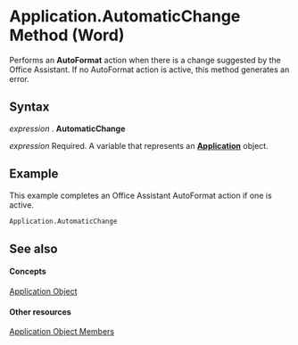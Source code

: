 
# Application.AutomaticChange Method (Word)

Performs an  **AutoFormat** action when there is a change suggested by the Office Assistant. If no AutoFormat action is active, this method generates an error.


## Syntax

 _expression_ . **AutomaticChange**

 _expression_ Required. A variable that represents an **[Application](d1cf6f8f-4e88-bf01-93b4-90a83f79cb44.md)** object.


## Example

This example completes an Office Assistant AutoFormat action if one is active.


```vb
Application.AutomaticChange
```


## See also


#### Concepts


[Application Object](d1cf6f8f-4e88-bf01-93b4-90a83f79cb44.md)
#### Other resources


[Application Object Members](71669f1e-65f1-b0f1-b67d-355dfdbebe50.md)
